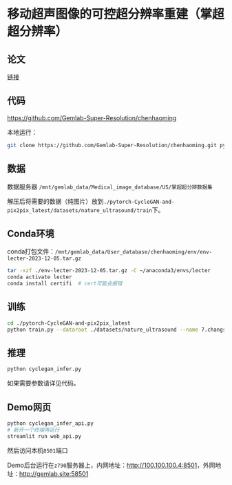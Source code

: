 # 移动超声图像的可控超分辨率重建（掌超超分辨率）

## 论文

[链接](https://scholar.google.com/)

## 代码

<https://github.com/Gemlab-Super-Resolution/chenhaoming>

本地运行：

```bash
git clone https://github.com/Gemlab-Super-Resolution/chenhaoming.git pytorch-CycleGAN-and-pix2pix
```

## 数据

数据服务器 `/mnt/gemlab_data/Medical_image_database/US/掌超超分辨数据集`

解压后将需要的数据（纯图片）放到`./pytorch-CycleGAN-and-pix2pix_latest/datasets/nature_ultrasound/train`下。


## Conda环境

conda打包文件：`/mnt/gemlab_data/User_database/chenhaoming/env/env-lecter-2023-12-05.tar.gz`

```bash
tar -xzf ./env-lecter-2023-12-05.tar.gz -C ~/anaconda3/envs/lecter
conda activate lecter
conda install certifi  # cert可能会报错
```

## 训练

```bash
cd ./pytorch-CycleGAN-and-pix2pix_latest
python train.py --dataroot ./datasets/nature_ultrasound --name 7.changsha --model my_cycle_gan --batch_size 5 --gpu_ids 1 --preprocess scale_width_and_crop --load_size 286 --crop_size 256 --dataset_mode my_aligned
```

## 推理

```bash
python cyclegan_infer.py
```

如果需要参数请详见代码。

## Demo网页

```bash
python cyclegan_infer_api.py
# 新开一个终端再运行
streamlit run web_api.py
```

然后访问本机`8501`端口

Demo后台运行在`z790`服务器上，内网地址：<http://100.100.100.4:8501>，外网地址：<http://gemlab.site:58501>